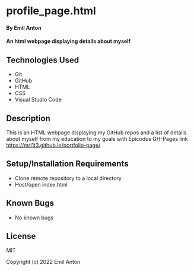 # profile_page.html

#### By Emil Anton

#### An html webpage displaying details about myself

## Technologies Used

* Git
* GitHub
* HTML
* CSS
* Visual Studio Code

## Description

This is an HTML webpage displaying my GitHub repos and a list of details about myself from my education to my goals with Epicodus
GH-Pages link https://mrl1t3.github.io/portfolio-page/

## Setup/Installation Requirements

* Clone remote repository to a local directory
* Host/open index.html

## Known Bugs

* No known bugs

## License

MIT

Copyright (c) 2022 Emil Anton